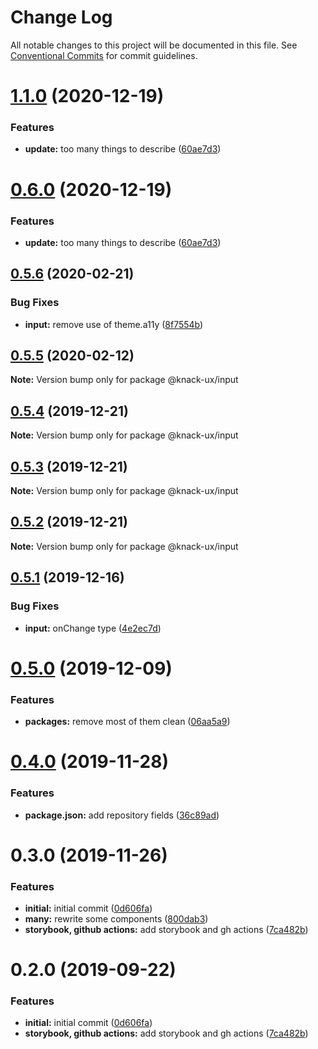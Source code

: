 # Change Log

All notable changes to this project will be documented in this file.
See [Conventional Commits](https://conventionalcommits.org) for commit guidelines.

# [1.1.0](https://github.com/knack-ux/knack-ux/compare/@knack-ux/input@0.5.6...@knack-ux/input@1.1.0) (2020-12-19)


### Features

* **update:** too many things to describe ([60ae7d3](https://github.com/knack-ux/knack-ux/commit/60ae7d3a21f3504a2ed792d08d9b0b4d4a293549))





# [0.6.0](https://github.com/knack-ux/knack-ux/compare/@knack-ux/input@0.5.6...@knack-ux/input@0.6.0) (2020-12-19)


### Features

* **update:** too many things to describe ([60ae7d3](https://github.com/knack-ux/knack-ux/commit/60ae7d3a21f3504a2ed792d08d9b0b4d4a293549))





## [0.5.6](https://github.com/knack-ux/knack-ux/compare/@knack-ux/input@0.5.5...@knack-ux/input@0.5.6) (2020-02-21)


### Bug Fixes

* **input:** remove use of theme.a11y ([8f7554b](https://github.com/knack-ux/knack-ux/commit/8f7554bff0a33886171fcd0d351f1a16ee8a3c8b))





## [0.5.5](https://github.com/knack-ux/knack-ux/compare/@knack-ux/input@0.5.4...@knack-ux/input@0.5.5) (2020-02-12)

**Note:** Version bump only for package @knack-ux/input





## [0.5.4](https://github.com/knack-ux/knack-ux/compare/@knack-ux/input@0.5.3...@knack-ux/input@0.5.4) (2019-12-21)

**Note:** Version bump only for package @knack-ux/input





## [0.5.3](https://github.com/knack-ux/knack-ux/compare/@knack-ux/input@0.5.2...@knack-ux/input@0.5.3) (2019-12-21)

**Note:** Version bump only for package @knack-ux/input





## [0.5.2](https://github.com/knack-ux/knack-ux/compare/@knack-ux/input@0.5.1...@knack-ux/input@0.5.2) (2019-12-21)

**Note:** Version bump only for package @knack-ux/input





## [0.5.1](https://github.com/knack-ux/knack-ux/compare/@knack-ux/input@0.5.0...@knack-ux/input@0.5.1) (2019-12-16)


### Bug Fixes

* **input:** onChange type ([4e2ec7d](https://github.com/knack-ux/knack-ux/commit/4e2ec7d))





# [0.5.0](https://github.com/knack-ux/knack-ux/compare/@knack-ux/input@0.4.0...@knack-ux/input@0.5.0) (2019-12-09)


### Features

* **packages:** remove most of them clean ([06aa5a9](https://github.com/knack-ux/knack-ux/commit/06aa5a9))





# [0.4.0](https://github.com/knack-ux/knack-ux/compare/@knack-ux/input@0.3.0...@knack-ux/input@0.4.0) (2019-11-28)


### Features

* **package.json:** add repository fields ([36c89ad](https://github.com/knack-ux/knack-ux/commit/36c89ad))





# 0.3.0 (2019-11-26)


### Features

* **initial:** initial commit ([0d606fa](https://github.com/chrispcode/knack/commit/0d606fa))
* **many:** rewrite some components ([800dab3](https://github.com/chrispcode/knack/commit/800dab3))
* **storybook, github actions:** add storybook and gh actions ([7ca482b](https://github.com/chrispcode/knack/commit/7ca482b))





# 0.2.0 (2019-09-22)


### Features

* **initial:** initial commit ([0d606fa](https://github.com/chrispcode/knack/commit/0d606fa))
* **storybook, github actions:** add storybook and gh actions ([7ca482b](https://github.com/chrispcode/knack/commit/7ca482b))

